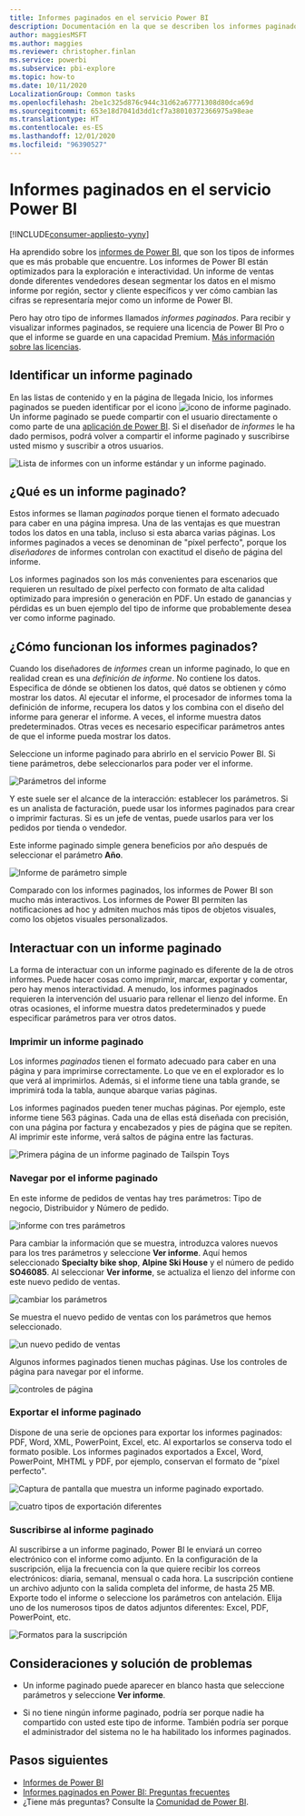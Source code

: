 ```yaml
---
title: Informes paginados en el servicio Power BI
description: Documentación en la que se describen los informes paginados y cómo visualizarlos en el servicio Power BI
author: maggiesMSFT
ms.author: maggies
ms.reviewer: christopher.finlan
ms.service: powerbi
ms.subservice: pbi-explore
ms.topic: how-to
ms.date: 10/11/2020
LocalizationGroup: Common tasks
ms.openlocfilehash: 2be1c325d876c944c31d62a67771308d80dca69d
ms.sourcegitcommit: 653e18d7041d3dd1cf7a38010372366975a98eae
ms.translationtype: HT
ms.contentlocale: es-ES
ms.lasthandoff: 12/01/2020
ms.locfileid: "96390527"
---
```

# <a name="paginated-reports-in-the-power-bi-service"></a>Informes paginados en el servicio Power BI

[!INCLUDE[consumer-appliesto-yyny](../includes/consumer-appliesto-yyny.md)]

Ha aprendido sobre los [informes de Power BI](end-user-reports.md), que son los tipos de informes que es más probable que encuentre. Los informes de Power BI están optimizados para la exploración e interactividad. Un informe de ventas donde diferentes vendedores desean segmentar los datos en el mismo informe por región, sector y cliente específicos y ver cómo cambian las cifras se representaría mejor como un informe de Power BI.

Pero hay otro tipo de informes llamados *informes paginados*. Para recibir y visualizar informes paginados, se requiere una licencia de Power BI Pro o que el informe se guarde en una capacidad Premium.  [Más información sobre las licencias](end-user-license.md).  

## <a name="identify-a-paginated-report"></a>Identificar un informe paginado

En las listas de contenido y en la página de llegada Inicio, los informes paginados se pueden identificar por el icono ![icono de informe paginado](media/end-user-paginated-report/power-bi-report-icon.png).  Un informe paginado se puede compartir con el usuario directamente o como parte de una [aplicación de Power BI](end-user-apps.md). Si el diseñador de *informes* le ha dado permisos, podrá volver a compartir el informe paginado y suscribirse usted mismo y suscribir a otros usuarios.


![Lista de informes con un informe estándar y un informe paginado.](./media/end-user-paginated-report/power-bi-report-lists.png)

## <a name="what-is-a-paginated-report"></a>¿Qué es un informe paginado?

Estos informes se llaman *paginados* porque tienen el formato adecuado para caber en una página impresa. Una de las ventajas es que muestran todos los datos en una tabla, incluso si esta abarca varias páginas. Los informes paginados a veces se denominan de "píxel perfecto", porque los *diseñadores* de informes controlan con exactitud el diseño de página del informe.

Los informes paginados son los más convenientes para escenarios que requieren un resultado de píxel perfecto con formato de alta calidad optimizado para impresión o generación en PDF. Un estado de ganancias y pérdidas es un buen ejemplo del tipo de informe que probablemente desea ver como informe paginado.

## <a name="how-do-paginated-reports-work"></a>¿Cómo funcionan los informes paginados?

Cuando los diseñadores de *informes* crean un informe paginado, lo que en realidad crean es una *definición de informe*. No contiene los datos. Especifica de dónde se obtienen los datos, qué datos se obtienen y cómo mostrar los datos. Al ejecutar el informe, el procesador de informes toma la definición de informe, recupera los datos y los combina con el diseño del informe para generar el informe. A veces, el informe muestra datos predeterminados. Otras veces es necesario especificar parámetros antes de que el informe pueda mostrar los datos. 

Seleccione un informe paginado para abrirlo en el servicio Power BI. Si tiene parámetros, debe seleccionarlos para poder ver el informe.

   ![Parámetros del informe](./media/end-user-paginated-report/power-bi-select-parameters.png)

Y este suele ser el alcance de la interacción: establecer los parámetros. Si es un analista de facturación, puede usar los informes paginados para crear o imprimir facturas. Si es un jefe de ventas, puede usarlos para ver los pedidos por tienda o vendedor. 

Este informe paginado simple genera beneficios por año después de seleccionar el parámetro **Año**. 

![Informe de parámetro simple](./media/end-user-paginated-report/power-bi-one-parameter.png)

Comparado con los informes paginados, los informes de Power BI son mucho más interactivos. Los informes de Power BI permiten las notificaciones ad hoc y admiten muchos más tipos de objetos visuales, como los objetos visuales personalizados.



## <a name="interact-with-a-paginated-report"></a>Interactuar con un informe paginado

La forma de interactuar con un informe paginado es diferente de la de otros informes. Puede hacer cosas como imprimir, marcar, exportar y comentar, pero hay menos interactividad. A menudo, los informes paginados requieren la intervención del usuario para rellenar el lienzo del informe.  En otras ocasiones, el informe muestra datos predeterminados y puede especificar parámetros para ver otros datos.

### <a name="print-a-paginated-report"></a>Imprimir un informe paginado

Los informes *paginados* tienen el formato adecuado para caber en una página y para imprimirse correctamente. Lo que ve en el explorador es lo que verá al imprimirlos. Además, si el informe tiene una tabla grande, se imprimirá toda la tabla, aunque abarque varias páginas. 

Los informes paginados pueden tener muchas páginas. Por ejemplo, este informe tiene 563 páginas. Cada una de ellas está diseñada con precisión, con una página por factura y encabezados y pies de página que se repiten. Al imprimir este informe, verá saltos de página entre las facturas.

   ![Primera página de un informe paginado de Tailspin Toys](./media/end-user-paginated-report/power-bi-paginated-500.png)


### <a name="navigate-the-paginated-report"></a>Navegar por el informe paginado

En este informe de pedidos de ventas hay tres parámetros: Tipo de negocio, Distribuidor y Número de pedido. 

![informe con tres parámetros](./media/end-user-paginated-report/power-bi-parameter-bar.png)

Para cambiar la información que se muestra, introduzca valores nuevos para los tres parámetros y seleccione **Ver informe**. Aquí hemos seleccionado **Specialty bike shop**, **Alpine Ski House** y el número de pedido **SO46085**. Al seleccionar **Ver informe**, se actualiza el lienzo del informe con este nuevo pedido de ventas.

![cambiar los parámetros](./media/end-user-paginated-report/power-bi-orders.png)

Se muestra el nuevo pedido de ventas con los parámetros que hemos seleccionado. 

![un nuevo pedido de ventas](./media/end-user-paginated-report/power-bi-new-orders.png)

Algunos informes paginados tienen muchas páginas.  Use los controles de página para navegar por el informe. 

![controles de página](./media/end-user-paginated-report/power-bi-page-control.png)

### <a name="export-the-paginated-report"></a>Exportar el informe paginado
Dispone de una serie de opciones para exportar los informes paginados: PDF, Word, XML, PowerPoint, Excel, etc. Al exportarlos se conserva todo el formato posible. Los informes paginados exportados a Excel, Word, PowerPoint, MHTML y PDF, por ejemplo, conservan el formato de "píxel perfecto". 

![Captura de pantalla que muestra un informe paginado exportado.](./media/end-user-paginated-report/power-bi-export-choices.png)

![cuatro tipos de exportación diferentes](./media/end-user-paginated-report/power-bi-four.png)

### <a name="subscribe-to-the-paginated-report"></a>Suscribirse al informe paginado
Al suscribirse a un informe paginado, Power BI le enviará un correo electrónico con el informe como adjunto. En la configuración de la suscripción, elija la frecuencia con la que quiere recibir los correos electrónicos: diaria, semanal, mensual o cada hora. La suscripción contiene un archivo adjunto con la salida completa del informe, de hasta 25 MB. Exporte todo el informe o seleccione los parámetros con antelación. Elija uno de los numerosos tipos de datos adjuntos diferentes: Excel, PDF, PowerPoint, etc.  

![Formatos para la suscripción](./media/end-user-paginated-report/power-bi-export-choices.png)

## <a name="considerations-and-troubleshooting"></a>Consideraciones y solución de problemas

- Un informe paginado puede aparecer en blanco hasta que seleccione parámetros y seleccione **Ver informe**.

- Si no tiene ningún informe paginado, podría ser porque nadie ha compartido con usted este tipo de informe. También podría ser porque el administrador del sistema no le ha habilitado los informes paginados. 

 

## <a name="next-steps"></a>Pasos siguientes
- [Informes de Power BI](end-user-reports.md)
- [Informes paginados en Power BI: Preguntas frecuentes](../paginated-reports/paginated-reports-faq.md)
- ¿Tiene más preguntas? Consulte la [Comunidad de Power BI](https://community.powerbi.com/).
